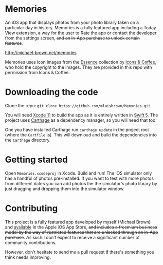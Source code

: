 # Memories
An iOS app that displays photos from your photo library taken on a particular day in history. Memories is a fully featured app including a Today View extension, a way for the user to Rate the app or contact the developer from the settings screen, ~~and an In-App purchase to unlock certain features~~.

http://michael-brown.net/memories

Memories uses icon images from the [Essence](http://iconsandcoffee.com/essence/) collection by [Icons & Coffee](http://iconsandcoffee.com), who hold the copyright to the images. They are provided in this repo with permission from Icons & Coffee.

# Downloading the code
Clone the repo: `git clone https://github.com/mluisbrown/Memories.git`

You will need [Xcode 11](https://developer.apple.com/xcode/download/) to build the app as it is entirely written in [Swift 5](https://swift.org). The project uses [Carthage](https://github.com/Carthage/Carthage) as a dependency manager, so you will need that too.

One you have installed Carthage run `carthage update` in the project root (where the `Cartfile` is). This will download and build the dependencies into the `Carthage` directory.

# Getting started
Open `Memories.xcodeproj` in Xcode. Build and run! The iOS simulator only has a handful of photos pre-installed. If you want to test with more photos from different dates you can add photos the the simulator's photo library by just dragging and dropping them into the simulator window.

# Contributing
This project is a fully featured app developed by myself (Michael Brown) and [available](https://itunes.apple.com/us/app/memories/id1037130497?mt=8) in the Apple iOS App Store, ~~and includes a freemium business model by the way of restricted features that are unlocked through an In-App purchase~~. As such I don't expect to receive a significant number of community contributions.

However, don't hesitate to send me a pull request if there's something you think needs improving. 
